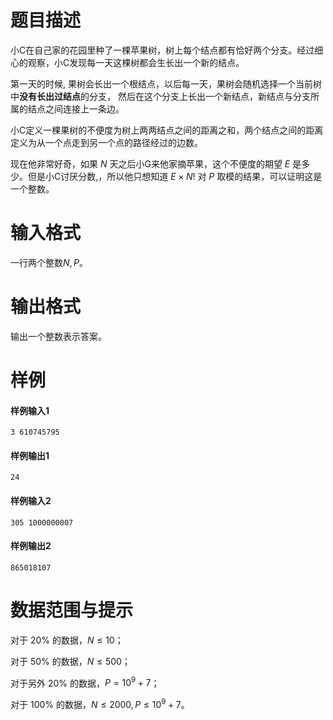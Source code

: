 
# 题目描述

小C在自己家的花园里种了一棵苹果树，树上每个结点都有恰好两个分支。经过细心的观察，小C发现每一天这棵树都会生长出一个新的结点。

第一天的时候, 果树会长出一个根结点，以后每一天，果树会随机选择一个当前树中**没有长出过结点**的分支，
然后在这个分支上长出一个新结点，新结点与分支所属的结点之间连接上一条边。

小C定义一棵果树的不便度为树上两两结点之间的距离之和，两个结点之间的距离定义为从一个点走到另一个点的路径经过的边数。

现在他非常好奇，如果 $N$ 天之后小G来他家摘苹果，这个不便度的期望 $E$ 是多少。但是小C讨厌分数,，所以他只想知道 $E \times N!$ 对 $P$ 取模的结果，可以证明这是一个整数。

# 输入格式

一行两个整数$N, P$。


# 输出格式

输出一个整数表示答案。


# 样例

#### 样例输入1
```plain
3 610745795
```

#### 样例输出1
```plain
24
```

#### 样例输入2
```plain
305 1000000007
```

#### 样例输出2
```plain
865018107
```

# 数据范围与提示

对于 $20\%$ 的数据，$N \le 10$；

对于 $50\%$ 的数据，$N \le 500$；

对于另外 $20\%$ 的数据，$P = 10^9 + 7$；

对于 $100\%$ 的数据，$N \le 2000, P \le 10^9 + 7$。


